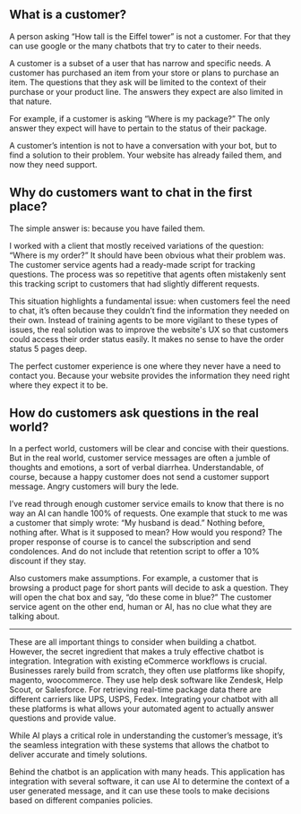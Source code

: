## What is a customer?

A person asking “How tall is the Eiffel tower” is not a customer. For that they can use google or the many chatbots that try to cater to their needs.

A customer is a subset of a user that has narrow and specific needs. A customer has purchased an item from your store or plans to purchase an item. The questions that they ask will be limited to the context of their purchase or your product line. The answers they expect are also limited in that nature.

For example, if a customer is asking “Where is my package?” The only answer they expect will have to pertain to the status of their package.

A customer’s intention is not to have a conversation with your bot, but to find a solution to their problem. Your website has already failed them, and now they need support.

## Why do customers want to chat in the first place?

The simple answer is: because you have failed them.

I worked with a client that mostly received variations of the question: “Where is my order?” It should have been obvious what their problem was. The customer service agents had a ready-made script for tracking questions. The process was so repetitive that agents often mistakenly sent this tracking script to customers that had slightly different requests.

This situation highlights a fundamental issue: when customers feel the need to chat, it’s often because they couldn’t find the information they needed on their own. Instead of training agents to be more vigilant to these types of issues, the real solution was to improve the website's UX so that customers could access their order status easily. It makes no sense to have the order status 5 pages deep.

The perfect customer experience is one where they never have a need to contact you. Because your website provides the information they need right where they expect it to be.

## How do customers ask questions in the real world?

In a perfect world, customers will be clear and concise with their questions. But in the real world, customer service messages are often a jumble of thoughts and emotions, a sort of verbal diarrhea. Understandable, of course, because a happy customer does not send a customer support message. Angry customers will bury the lede.

I’ve read through enough customer service emails to know that there is no way an AI can handle 100% of requests. One example that stuck to me was a customer that simply wrote: “My husband is dead.” Nothing before, nothing after. What is it supposed to mean? How would you respond? The proper response of course is to cancel the subscription and send condolences. And do not include that retention script to offer a 10% discount if they stay.

Also customers make assumptions. For example, a customer that is browsing a product page for short pants will decide to ask a question. They will open the chat box and say, “do these come in blue?” The customer service agent on the other end, human or AI, has no clue what they are talking about. 

---

These are all important things to consider when building a chatbot. However, the secret ingredient that makes a truly effective chatbot is integration. Integration with existing eCommerce workflows is crucial. Businesses rarely build from scratch, they often use platforms like shopify, magento, woocommerce. They use help desk software like Zendesk, Help Scout, or Salesforce. For retrieving real-time package data there are different carriers like UPS, USPS, Fedex. Integrating your chatbot with all these platforms is what allows your automated agent to actually answer questions and provide value.

While AI plays a critical role in understanding the customer’s message, it’s the seamless integration with these systems that allows the chatbot to deliver accurate and timely solutions.

Behind the chatbot is an application with many heads. This application has integration with several software, it can use AI to determine the context of a user generated message, and it can use these tools to make decisions based on different companies policies.